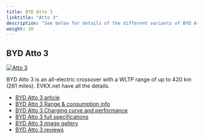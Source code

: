 ```yaml
---
title: BYD Atto 3
linktitle: "Atto 3"
description: "See below for details of the different variants of BYD Atto 3"
weight: 30
---
```

## BYD Atto 3

<a href="/models/byd/atto_3/atto_3/"><img src="https://media.evkx.net/multimedia/models/byd/atto_3/atto_3/main_1_st.jpg" class="img-fluid" alt="Atto 3" ></a>

BYD Atto 3 is an all-electric crossover with a WLTP range of up to 420 km (261 miles). EVKX.net have all the details. 

- [BYD Atto 3 article](/models/byd/atto_3/atto_3/)
- [BYD Atto 3 Range & consumption info](/models/byd/atto_3/atto_3/rangeandconsumption)
- [BYD Atto 3 Charging curve and performance](/models/byd/atto_3/atto_3/chargingcurve)
- [BYD Atto 3 full specifications](/models/byd/atto_3/atto_3/specifications)
- [BYD Atto 3 image gallery](/models/byd/atto_3/atto_3/gallery)
- [BYD Atto 3 reviews](/models/byd/atto_3/atto_3/reviews)

